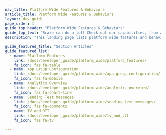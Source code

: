 ```yaml
---
nav_title: Platform Wide Features & Behaviors
article_title: Platform Wide Features & Behaviors
layout: dev_guide
page_order: 1
guide_top_header: "Platform Wide Features & Behaviors"
guide_top_text: "Braze can do a lot! Check out our capabilities, from a developer frame of mind, below!"
description: "This landing page lists platform wide features and behaviors like app group configuration, analytics overview, sending test messages, and more!"

guide_featured_title: "Section Articles"
guide_featured_list:
  - name: Platform Features
    link: /docs/developer_guide/platform_wide/platform_features/
    fa_icon: fas fa-table
  - name: App Group Configuration
    link: /docs/developer_guide/platform_wide/app_group_configuration/
    fa_icon: fas fa-mobile
  - name: Analytics Overview
    link: /docs/developer_guide/platform_wide/analytics_overview/
    fa_icon: fas fa-chart-line
  - name: Sending Test Messages
    link: /docs/developer_guide/platform_wide/sending_test_messages/
    fa_icon: fas fa-comments
  - name: TV and OTT
    link: /docs/developer_guide/platform_wide/tv_and_ott
    fa_icon: fas fa-tv

---
```

